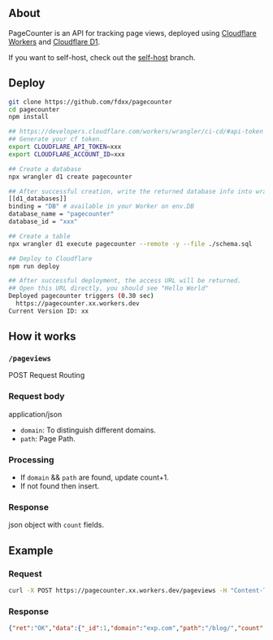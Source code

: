 ## About
PageCounter is an API for tracking page views, deployed using [Cloudflare Workers](https://developers.cloudflare.com/workers/) and [Cloudflare D1](https://developers.cloudflare.com/d1/).

If you want to self-host, check out the [self-host](https://github.com/fdxx/pagecounter/tree/self-host) branch.

## Deploy
```bash
git clone https://github.com/fdxx/pagecounter
cd pagecounter
npm install

## https://developers.cloudflare.com/workers/wrangler/ci-cd/#api-token
## Generate your cf token.
export CLOUDFLARE_API_TOKEN=xxx
export CLOUDFLARE_ACCOUNT_ID=xxx

## Create a database
npx wrangler d1 create pagecounter

## After successful creation, write the returned database info into wrangler.toml
[[d1_databases]]
binding = "DB" # available in your Worker on env.DB
database_name = "pagecounter"
database_id = "xxx"

## Create a table
npx wrangler d1 execute pagecounter --remote -y --file ./schema.sql

## Deploy to Cloudflare
npm run deploy

## After successful deployment, the access URL will be returned.
## Open this URL directly, you should see "Hello World"
Deployed pagecounter triggers (0.30 sec)
  https://pagecounter.xx.workers.dev
Current Version ID: xx
```

## How it works
### `/pageviews`
POST Request Routing

### Request body
application/json

- `domain`: To distinguish different domains.
- `path`: Page Path.

### Processing
- If `domain` && `path` are found, update count+1.
- If not found then insert.

### Response
json object with `count` fields.

## Example

### Request
```bash
curl -X POST https://pagecounter.xx.workers.dev/pageviews -H "Content-Type: application/json" -d '{"domain": "exp.com", "path": "/blog/"}'
```

### Response
```json
{"ret":"OK","data":{"_id":1,"domain":"exp.com","path":"/blog/","count":1}}
```

